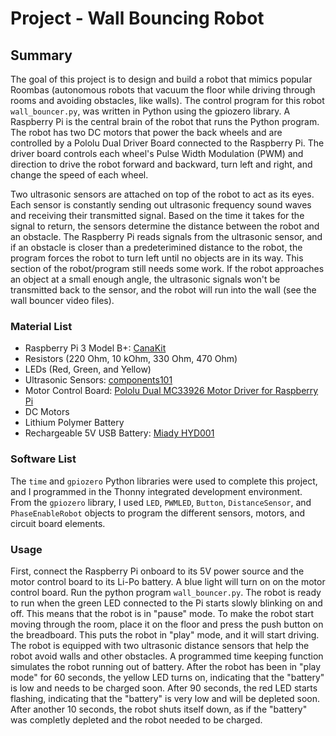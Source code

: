 # Project - Wall Bouncing Robot

## Summary
The goal of this project is to design and build a robot that mimics popular Roombas (autonomous robots that vacuum the floor while driving through rooms and avoiding obstacles, like walls). The control program for this robot `wall_bouncer.py`, was written in Python using the gpiozero library. A Raspberry Pi is the central brain of the robot that runs the Python program. The robot has two DC motors that power the back wheels and are controlled by a Pololu Dual Driver Board connected to the Raspberry Pi. The driver board controls each wheel's Pulse Width Modulation (PWM) and direction to drive the robot forward and backward, turn left and right, and change the speed of each wheel.

Two ultrasonic sensors are attached on top of the robot to act as its eyes. Each sensor is constantly sending out ultrasonic frequency sound waves and receiving their transmitted signal. Based on the time it takes for the signal to return, the sensors determine the distance between the robot and an obstacle. The Raspberry Pi reads signals from the ultrasonic sensor, and if an obstacle is closer than a predeterimined distance to the robot, the program forces the robot to turn left until no objects are in its way. This section of the robot/program still needs some work. If the robot approaches an object at a small enough angle, the ultrasonic signals won't be transmitted back to the sensor, and the robot will run into the wall (see the wall bouncer video files). 


### Material List
* Raspberry Pi 3 Model B+: [CanaKit](https://www.canakit.com/raspberry-pi-3-model-b-plus-starter-kit.html)
* Resistors (220 Ohm, 10 kOhm, 330 Ohm, 470 Ohm)
* LEDs (Red, Green, and Yellow)
* Ultrasonic Sensors: [components101](https://components101.com/sensors/ultrasonic-sensor-working-pinout-datasheet)
* Motor Control Board: [Pololu Dual MC33926 Motor Driver for Raspberry Pi](https://www.pololu.com/product/2755)
* DC Motors
* Lithium Polymer Battery
* Rechargeable 5V USB Battery: [Miady HYD001](https://www.amazon.com/Miady-Portable-Charger-5000mAh-Lightweight/dp/B083VRD7CX)


### Software List
The `time` and `gpiozero` Python libraries were used to complete this project, and I programmed in the Thonny integrated development environment. From the `gpiozero` library, I used `LED`, `PWMLED`, `Button`, `DistanceSensor`, and `PhaseEnableRobot` objects to program the different sensors, motors, and circuit board elements.

### Usage
First, connect the Raspberry Pi onboard to its 5V power source and the motor control board to its Li-Po battery. A blue light will turn on on the motor control board. Run the python program `wall_bouncer.py`. The robot is ready to run when the green LED connected to the Pi starts slowly blinking on and off. This means that the robot is in "pause" mode. To make the robot start moving through the room, place it on the floor and press the push button on the breadboard. This puts the robot in "play" mode, and it will start driving. The robot is equipped with two ultrasonic distance sensors that help the robot avoid walls and other obstacles. 
A programmed time keeping function simulates the robot running out of battery. After the robot has been in "play mode" for 60 seconds, the yellow LED turns on, indicating that the "battery" is low and needs to be charged soon. After 90 seconds, the red LED starts flashing, indicating that the "battery" is very low and will be depleted soon. After another 10 seconds, the robot shuts itself down, as if the "battery" was completly depleted and the robot needed to be charged.
